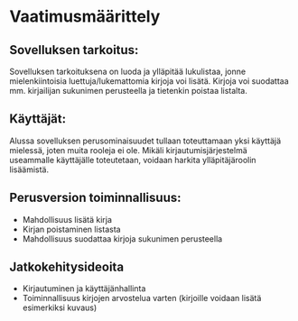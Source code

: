 # Vaatimusmäärittely

## Sovelluksen tarkoitus:

Sovelluksen tarkoituksena on luoda ja ylläpitää lukulistaa, jonne mielenkiintoisia luettuja/lukemattomia kirjoja voi lisätä. Kirjoja voi suodattaa mm. kirjailijan sukunimen perusteella ja tietenkin poistaa listalta.

## Käyttäjät:

Alussa sovelluksen perusominaisuudet tullaan toteuttamaan yksi käyttäjä mielessä, joten muita rooleja ei ole. Mikäli kirjautumisjärjestelmä useammalle käyttäjälle toteutetaan, voidaan harkita ylläpitäjäroolin lisäämistä.

## Perusversion toiminnallisuus:

- Mahdollisuus lisätä kirja
- Kirjan poistaminen listasta
- Mahdollisuus suodattaa kirjoja sukunimen perusteella

## Jatkokehitysideoita
- Kirjautuminen ja käyttäjänhallinta
- Toiminnallisuus kirjojen arvostelua varten (kirjoille voidaan lisätä esimerkiksi kuvaus)
